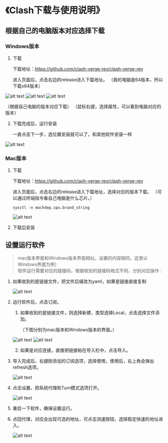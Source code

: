 # 《Clash下载与使用说明》


## 根据自己的电脑版本对应选择下载

### Windows版本

1. 下载

    下载地址：https://github.com/clash-verge-rev/clash-verge-rev

    进入页面后，点击右边的release进入下载地址。
    （我的电脑是64版本，所以下载x64版本）

![alt text](pic/image.png)
![alt text](pic/image-1.png)
![alt text](pic/image-2.png)

（根据自己电脑的版本对应下载）
（鼠标右键，选择属性，可以看到电脑对应的版本）


2. 下载完成后，运行安装

    一直点击下一步，选位置安装就可以了，和其他软件安装一样

![alt text](pic/image-3.png)


### Mac版本

1. 下载

    下载地址：https://github.com/clash-verge-rev/clash-verge-rev

    进入页面后，点击右边的release进入下载地址，选择对应的版本下载。
    （可以通过终端指令看自己电脑是什么芯片。）
    

    ```sysctl -n machdep.cpu.brand_string```

    ![alt text](pic/b8c58ba1b9c85d9e82cc1d5ca94f51a.png)

2. 下载后安装



## 设置运行软件

>mac版本界面和Windows版本界面相似，设置的内容相同，这里以Windows界面为例）    
>软件运行需要对应的链接码，根据收到的链接码格式不同，分别对应操作：

1. 如果收到的是链接文件，把文件后缀改为yaml，如果是链接直接复制
    
    ![alt text](pic/image-6.png)

2. 运行软件后，点击订阅，
    1. 如果收到的是链接文件，则选择新建，类型选择Local，点击选择文件添加。

        （下图分别为mac版本和Windows版本的界面。）
    
    ![alt text](pic/59736fe03dfe6a4ed95a186abfd595d.png)
    ![alt text](pic/image-4.png)

    2. 如果是对应连接，直接把链接粘在导入栏中，点击导入。


3. 导入完成后，右键刚添加的订阅选项，选择使用，使用后，右上角会弹出refresh选项。

    ![alt text](pic/image-5.png)

5. 点击设置，把系统代理和Turn模式选项打开。

    ![alt text](pic/image-9.png)
   
6. 重启一下软件，确保设置运行。

7. 点回代理，对应会出现可选的地址，可点击测速按钮，选择稳定快速的地址进入。

    ![alt text](pic/image-8.png)
